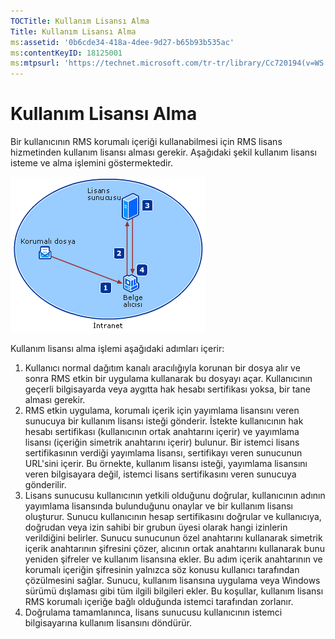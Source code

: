 ```yaml
---
TOCTitle: Kullanım Lisansı Alma
Title: Kullanım Lisansı Alma
ms:assetid: '0b6cde34-418a-4dee-9d27-b65b93b535ac'
ms:contentKeyID: 18125001
ms:mtpsurl: 'https://technet.microsoft.com/tr-tr/library/Cc720194(v=WS.10)'
---
```


Kullanım Lisansı Alma
=====================

Bir kullanıcının RMS korumalı içeriği kullanabilmesi için RMS lisans hizmetinden kullanım lisansı alması gerekir. Aşağıdaki şekil kullanım lisansı isteme ve alma işlemini göstermektedir.

![](images/Cc720194.37b8d28c-9749-4e81-bc6a-22692fefb8b6(WS.10).gif)

Kullanım lisansı alma işlemi aşağıdaki adımları içerir:

1.  Kullanıcı normal dağıtım kanalı aracılığıyla korunan bir dosya alır ve sonra RMS etkin bir uygulama kullanarak bu dosyayı açar. Kullanıcının geçerli bilgisayarda veya aygıtta hak hesabı sertifikası yoksa, bir tane alması gerekir.
2.  RMS etkin uygulama, korumalı içerik için yayımlama lisansını veren sunucuya bir kullanım lisansı isteği gönderir. İstekte kullanıcının hak hesabı sertifikası (kullanıcının ortak anahtarını içerir) ve yayımlama lisansı (içeriğin simetrik anahtarını içerir) bulunur.
    Bir istemci lisans sertifikasının verdiği yayımlama lisansı, sertifikayı veren sunucunun URL'sini içerir. Bu örnekte, kullanım lisansı isteği, yayımlama lisansını veren bilgisayara değil, istemci lisans sertifikasını veren sunucuya gönderilir.
3.  Lisans sunucusu kullanıcının yetkili olduğunu doğrular, kullanıcının adının yayımlama lisansında bulunduğunu onaylar ve bir kullanım lisansı oluşturur. Sunucu kullanıcının hesap sertifikasını doğrular ve kullanıcıya, doğrudan veya izin sahibi bir grubun üyesi olarak hangi izinlerin verildiğini belirler.
    Sunucu sunucunun özel anahtarını kullanarak simetrik içerik anahtarının şifresini çözer, alıcının ortak anahtarını kullanarak bunu yeniden şifreler ve kullanım lisansına ekler. Bu adım içerik anahtarının ve korumalı içeriğin şifresinin yalnızca söz konusu kullanıcı tarafından çözülmesini sağlar.
    Sunucu, kullanım lisansına uygulama veya Windows sürümü dışlaması gibi tüm ilgili bilgileri ekler. Bu koşullar, kullanım lisansı RMS korumalı içeriğe bağlı olduğunda istemci tarafından zorlanır.
4.  Doğrulama tamamlanınca, lisans sunucusu kullanıcının istemci bilgisayarına kullanım lisansını döndürür.
